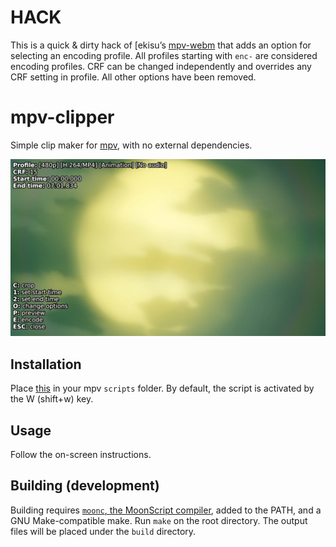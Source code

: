 # HACK

This is a quick & dirty hack of [ekisu’s [mpv-webm][mpv-webm] that adds an option for selecting an encoding profile. All profiles starting with `enc-` are considered encoding profiles. CRF can be changed independently and overrides any CRF setting in profile. All other options have been removed.

# mpv-clipper
Simple clip maker for [mpv][mpv], with no external dependencies.

![sample](/img/sample.png)

## Installation
Place [this][build] in your mpv `scripts` folder. By default, the script is activated by the W (shift+w) key.

## Usage
Follow the on-screen instructions.

## Building (development)
Building requires [`moonc`, the MoonScript compiler][moonscript], added to the PATH, and a GNU Make-compatible make. Run `make` on the root directory. The output files will be placed under the `build` directory.

[build]: https://raw.githubusercontent.com/Igetin/mpv-webm/master/build/webm.lua
[mpv]: https://mpv.io
[mpv-webm]: https://github.com/ekisu/mpv-webm
[moonscript]: https://moonscript.org
